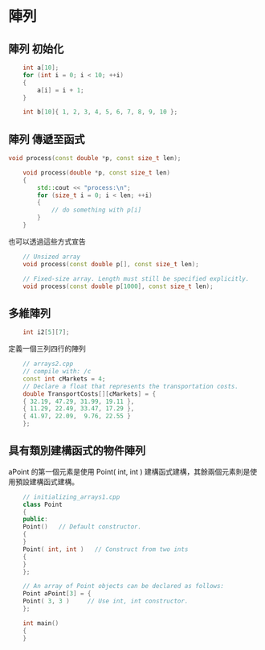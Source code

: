 # 陣列

## 陣列 初始化

```c++
    int a[10];
    for (int i = 0; i < 10; ++i)
    {
        a[i] = i + 1;
    }

    int b[10]{ 1, 2, 3, 4, 5, 6, 7, 8, 9, 10 };
```

## 陣列 傳遞至函式

```c++
void process(const double *p, const size_t len);
```
```c++
    void process(double *p, const size_t len)
    {
        std::cout << "process:\n";
        for (size_t i = 0; i < len; ++i)
        {
            // do something with p[i]
        }
    }
```

也可以透過這些方式宣告
```c++
    // Unsized array
    void process(const double p[], const size_t len);

    // Fixed-size array. Length must still be specified explicitly.
    void process(const double p[1000], const size_t len);
```

## 多維陣列

```c++
    int i2[5][7];
```

定義一個三列四行的陣列
```c++
    // arrays2.cpp
    // compile with: /c
    const int cMarkets = 4;
    // Declare a float that represents the transportation costs.
    double TransportCosts[][cMarkets] = {
    { 32.19, 47.29, 31.99, 19.11 },
    { 11.29, 22.49, 33.47, 17.29 },
    { 41.97, 22.09,  9.76, 22.55 }
    };
```

## 具有類別建構函式的物件陣列

aPoint 的第一個元素是使用 Point( int, int ) 建構函式建構，其餘兩個元素則是使用預設建構函式建構。
```c++
    // initializing_arrays1.cpp
    class Point
    {
    public:
    Point()   // Default constructor.
    {
    }
    Point( int, int )   // Construct from two ints
    {
    }
    };

    // An array of Point objects can be declared as follows:
    Point aPoint[3] = {
    Point( 3, 3 )     // Use int, int constructor.
    };

    int main()
    {
    }
```